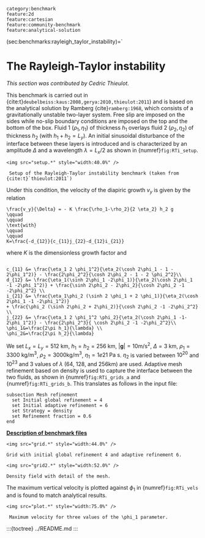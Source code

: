 ```{tags}
category:benchmark
feature:2d
feature:cartesian
feature:community-benchmark
feature:analytical-solution
```

(sec:benchmarks:rayleigh_taylor_instability)=`
# The Rayleigh-Taylor instability

*This section was contributed by Cedric Thieulot.*

This benchmark is carried out in {cite:t}`deubelbeiss:kaus:2008,gerya:2010,thieulot:2011`) and is based on the analytical solution by Ramberg {cite}`ramberg:1968`, which consists of a gravitationally unstable two-layer system. Free
slip are imposed on the sides while no-slip boundary conditions are imposed on
the top and the bottom of the box. Fluid 1 $(\rho_1,\eta_1)$ of thickness
$h_1$ overlays fluid 2 $(\rho_2,\eta_2)$ of thickness $h_2$ (with
$h_1+h_2=L_y$). An initial sinusoidal disturbance of the interface between
these layers is introduced and is characterized by an amplitude $\Delta$ and a
wavelength $\lambda=L_x/2$ as shown in {numref}`fig:RTi_setup`.

```{figure-md} fig:RTi_setup
<img src="setup.*" style="width:40.0%" />

 Setup of the Rayleigh-Taylor instability benchmark (taken from {cite:t}`thieulot:2011`)
```

Under this condition, the velocity of the diapiric growth $v_y$ is given by
the relation
```{math}
\frac{v_y}{\Delta} = - K \frac{\rho_1-\rho_2}{2 \eta_2} h_2 g
\qquad
\qquad
\text{with}
\qquad
\qquad
K=\frac{-d_{12}}{c_{11}j_{22}-d_{12}i_{21}}
```
where $K$ is the dimensionless
growth factor and
```{math}

c_{11} &= \frac{\eta_1 2 \phi_1^2}{\eta_2(\cosh 2\phi_1 - 1 - 2\phi_1^2)} - \frac{2\phi_2^2}{\cosh 2\phi_2 - 1 - 2 \phi_2^2}\\
d_{12} &= \frac{\eta_1(\sinh 2\phi_1 -2\phi_1)}{\eta_2(\cosh 2\phi_1 -1 -2\phi_1^2)} + \frac{\sinh 2\phi_2 - 2\phi_2}{\cosh 2\phi_2 -1 -2\phi_2^2} \\
i_{21} &= \frac{\eta_1\phi_2 (\sinh 2 \phi_1 + 2 \phi_1)}{\eta_2(\cosh 2\phi_1 -1 -2\phi_1^2)}
+ \frac{\phi_2 (\sinh 2\phi_2 + 2\phi_2)}{\cosh 2\phi_2 -1 -2\phi_2^2} \\
j_{22} &= \frac{\eta_1 2 \phi_1^2 \phi_2}{\eta_2(\cosh 2\phi_1 -1-2\phi_1^2)} - \frac{2\phi_2^3}{ \cosh 2\phi_2 -1 -2\phi_2^2}\\
\phi_1&=\frac{2\pi h_1}{\lambda} \\
\phi_2&=\frac{2\pi h_2}{\lambda}
```
We set
$L_x=L_y=512 \text{ km}$, $h_1=h_2=256 \text{ km}$,
$|\boldsymbol{g}|=10\text{m}/\text{s}^2$, $\Delta=3\text{ km}$,
$\rho_1=3300\text{ kg}/\text{m}^3$, $\rho_2=3000\text{kg}/\text{m}^3$,
$\eta_1=1e21\text{ Pa s}$. $\eta_2$ is varied between $10^{20}$ and $10^{23}$
and 3 values of $\lambda$ (64, 128, and 256km) are used. Adaptive mesh
refinement based on density is used to capture the interface between the two
fluids, as shown in {numref}`fig:RTi_grids_a` and {numref}`fig:RTi_grids_b`. This translates as follows in the input
file:

    subsection Mesh refinement
      set Initial global refinement = 4
      set Initial adaptive refinement = 6
      set Strategy = density
      set Refinement fraction = 0.6
    end


**[Description of benchmark files](https://github.com/geodynamics/aspect/blob/main/benchmarks/rayleigh_taylor_instability/README.md)**

```{figure-md} fig:RTi_grids_a
<img src="grid.*" style="width:44.0%" />

Grid with initial global refinement 4 and adaptive refinement 6.
```

```{figure-md} fig:RTi_grids_b
<img src="grid2.*" style="width:52.0%" />

Density field with detail of the mesh.
```

The maximum vertical velocity is plotted against $\phi_1$ in {numref}`fig:RTi_vels`
and is found to match analytical results.

```{figure-md} fig:RTi_vels
<img src="plot.*" style="width:75.0%" />

 Maximum velocity for three values of the \phi_1 parameter.
```

:::{toctree}
../README.md
:::
